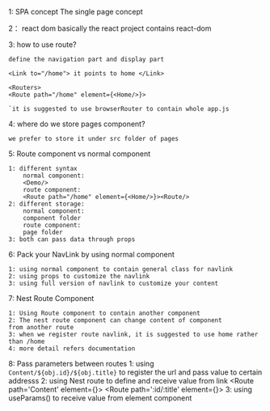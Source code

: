 1: SPA concept
    The single page concept

2： react dom
    basically the react project contains react-dom

3: how to use route? 

    define the navigation part and display part

    <Link to="/home"> it points to home </Link>

    <Routers>
    <Route path="/home" element={<Home/>}>

    `it is suggested to use browserRouter to contain whole app.js


4: where do we store pages component?

    we prefer to store it under src folder of pages

5: Route component vs normal component

    1: different syntax  
        normal component:
        <Demo/>
        route component: 
        <Route path="/home" element={<Home/>}><Route/>
    2: different storage:
        normal component:
        component folder
        route component:
        page folder 
    3: both can pass data through props

6: Pack your NavLink by using normal component

    1: using normal component to contain general class for navlink
    2: using props to customize the navlink
    3: using full version of navlink to customize your content

7: Nest Route Component

    1: Using Route component to contain another component
    2: The nest route component can change content of component 
    from another route 
    3: when we register route navlink, it is suggested to use home rather than /home
    4: more detail refers documentation

8: Pass parameters between routes
    1: using `Content/${obj.id}/${obj.title}` to register the url and pass value to certain addresss
    2: using Nest route to define and receive value from link
    <Route path='Content' element={<Content />}>
        <Route path=':id/:title' element={<Content />}></Route>
    </Route>
    3: using useParams() to receive value from element component
     